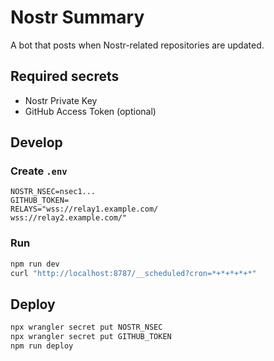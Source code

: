 # Nostr Summary

A bot that posts when Nostr-related repositories are updated.

## Required secrets

- Nostr Private Key
- GitHub Access Token (optional)

## Develop

### Create `.env`

```dotenv
NOSTR_NSEC=nsec1...
GITHUB_TOKEN=
RELAYS="wss://relay1.example.com/
wss://relay2.example.com/"
```

### Run

```bash
npm run dev
curl "http://localhost:8787/__scheduled?cron=*+*+*+*+*"
```

## Deploy

```bash
npx wrangler secret put NOSTR_NSEC
npx wrangler secret put GITHUB_TOKEN
npm run deploy
```
